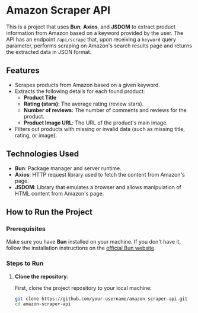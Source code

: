 # Amazon Scraper API

This is a project that uses **Bun**, **Axios**, and **JSDOM** to extract product information from Amazon based on a keyword provided by the user. The API has an endpoint `/api/scrape` that, upon receiving a `keyword` query parameter, performs scraping on Amazon's search results page and returns the extracted data in JSON format.

## Features

- Scrapes products from Amazon based on a given keyword.
- Extracts the following details for each found product:
  - **Product Title**
  - **Rating (stars)**: The average rating (review stars).
  - **Number of reviews**: The number of comments and reviews for the product.
  - **Product Image URL**: The URL of the product's main image.
- Filters out products with missing or invalid data (such as missing title, rating, or image).

## Technologies Used

- **Bun**: Package manager and server runtime.
- **Axios**: HTTP request library used to fetch the content from Amazon's page.
- **JSDOM**: Library that emulates a browser and allows manipulation of HTML content from Amazon's page.

## How to Run the Project

### Prerequisites

Make sure you have **Bun** installed on your machine. If you don't have it, follow the installation instructions on the [official Bun website](https://bun.sh/).

### Steps to Run

1. **Clone the repository**:

   First, clone the project repository to your local machine:

   ```bash
   git clone https://github.com/your-username/amazon-scraper-api.git
   cd amazon-scraper-api




